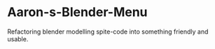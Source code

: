 # Aaron-s-Blender-Menu
Refactoring blender modelling spite-code into something friendly and usable.
